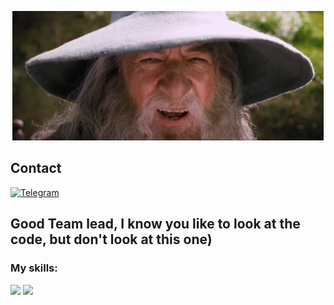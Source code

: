 <div align="center">

[![Header](https://github.com/BRAUZER06/BRAUZER06/blob/main/assets/gandalf-sax-guy.gif)](https://t.me/ING_6)

</div>

<!-- ## I am a Frontend developer, I am 19 years old, I live in Ingushetia -->

## Contact


[![Telegram](https://img.shields.io/badge/-Telegram-090909?style=for-the-badge&logo=telegram&logoColor=27A0D9)](https://t.me/@BENEFIST06)


## Good Team lead, I know you like to look at the code, but don't look at this one)




### My skills:

<img src="https://img.shields.io/static/v1?style=for-the-badge&message=CSS3&color=000000&logo=CSS3&logoColor=1572B6&label="/>
<img src="https://img.shields.io/static/v1?style=for-the-badge&message=HTML5&color=000000&logo=HTML5&logoColor=E34F26&label="/>